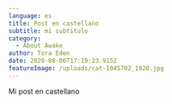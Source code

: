 ```yaml
---
language: es
title: Post en castellano
subtitle: mi subtitulo
category:
  - About Awake
author: Tora Eden
date: 2020-08-06T17:19:23.915Z
featureImage: /uploads/cat-1045782_1920.jpg
---
```

Mi post en castellano